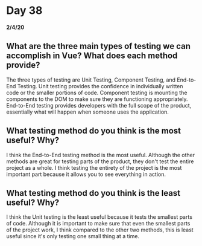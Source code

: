 # Day 38
__2/4/20__

## What are the three main types of testing we can accomplish in Vue? What does each method provide?
The three types of testing are Unit Testing, Component Testing, and End-to-End Testing. Unit testing provides the confidence in individually written code or the smaller portions of code. Component testing is mounting the components to the DOM to make sure they are functioning appropriately. End-to-End testing provides developers with the full scope of the product, essentially what will happen when someone uses the application.
## What testing method do you think is the most useful? Why?
I think the End-to-End testing method is the most useful. Although the other methods are great for testing parts of the product, they don't test the entire project as a whole. I think testing the entirety of the project is the most important part because it allows you to see everything in action.
## What testing method do you think is the least useful? Why?
I think the Unit testing is the least useful because it tests the smallest parts of code. Although it is important to make sure that even the smallest parts of the project work, I think compared to the other two methods, this is least useful since it's only testing one small thing at a time.